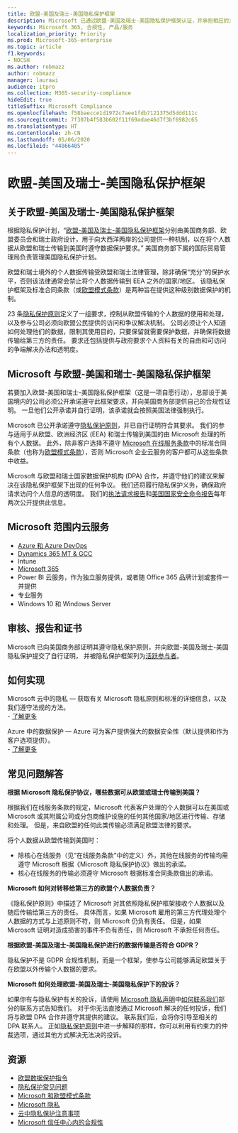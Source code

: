 ```yaml
---
title: 欧盟-美国及瑞士-美国隐私保护框架
description: Microsoft 已通过欧盟-美国及瑞士-美国隐私保护框架认证，并承担相应的义务。
keywords: Microsoft 365, 合规性, 产品/服务
localization_priority: Priority
ms.prod: Microsoft-365-enterprise
ms.topic: article
f1.keywords:
- NOCSH
ms.author: robmazz
author: robmazz
manager: laurawi
audience: itpro
ms.collection: M365-security-compliance
hideEdit: true
titleSuffix: Microsoft Compliance
ms.openlocfilehash: f58baecce1d1972c7aee1fdb7121375d5ddd111c
ms.sourcegitcommit: 7f307b4f583b602f11f69adae46d7f3bf6982c65
ms.translationtype: HT
ms.contentlocale: zh-CN
ms.lasthandoff: 05/06/2020
ms.locfileid: "44066405"
---
```

# <a name="eu-us-and-swiss-us-privacy-shield-frameworks"></a>欧盟-美国及瑞士-美国隐私保护框架

## <a name="about-the-eu-us-and-swiss-us-privacy-shield-frameworks"></a>关于欧盟-美国及瑞士-美国隐私保护框架

根据隐私保护计划，“[欧盟-美国及瑞士-美国隐私保护框架](https://www.privacyshield.gov/welcome)分别由美国商务部、欧盟委员会和瑞士政府设计，用于向大西洋两岸的公司提供一种机制，以在将个人数据从欧盟和瑞士传输到美国时遵守数据保护要求。” 美国商务部下属的国际贸易管理局负责管理美国隐私保护计划。

欧盟和瑞士境外的个人数据传输受欧盟和瑞士法律管理，除非确保“充分”的保护水平，否则该法律通常会禁止将个人数据传输到 EEA 之外的国家/地区。 该隐私保护框架及标准合同条款（或[欧盟模式条款](offering-EU-Model-Clauses.md)）是两种旨在提供这种级别数据保护的机制。

23 条[隐私保护原则](https://www.privacyshield.gov/article?id=Requirements-of-Participation)定义了一组要求，控制从欧盟传输的个人数据的使用和处理，以及参与公司必须向欧盟公民提供的访问和争议解决机制。 公司必须让个人知道如何处理他们的数据，限制其使用目的，只要保留就需要保护数据，并确保将数据传输给第三方的责任。 要求还包括提供与政府要求个人资料有关的自由和可访问的争端解决办法和透明度。

## <a name="microsoft-and-the-eu-us-and-swiss-us-privacy-shield-frameworks"></a>Microsoft 与欧盟-美国和瑞士-美国隐私保护框架

若要加入欧盟-美国和瑞士-美国隐私保护框架（这是一项自愿行动），总部设于美国境内的公司必须公开承诺遵守此框架要求，并向美国商务部提供自己的合规性证明。 一旦他们公开承诺并自行证明，该承诺就会按照美国法律强制执行。

Microsoft 已公开承诺遵守[隐私保护原则](https://www.privacyshield.gov/article?id=Requirements-of-Participation)，并已自行证明符合其要求。 我们的参与适用于从欧盟、欧洲经济区 (EEA) 和瑞士传输到美国的由 Microsoft 处理的所有个人数据。 此外，除非客户选择不遵守 [Microsoft 在线服务条款](https://www.microsoftvolumelicensing.com/DocumentSearch.aspx?Mode=3&DocumentTypeId=31)中的标准合同条款（也称为[欧盟模式条款](offering-eu-model-clauses.md)），否则 Microsoft 企业云服务的客户都可从这些条款中收益。

Microsoft 与欧盟和瑞士国家数据保护机构 (DPA) 合作，并遵守他们的建议来解决在该隐私保护框架下出现的任何争议。 我们还将履行隐私保护义务，确保政府请求访问个人信息的透明度。 我们的[执法请求报告](https://www.microsoft.com/corporate-responsibility/lerr)和[美国国家安全命令报告](https://www.microsoft.com/corporate-responsibility/fisa/)每年两次公开提供此信息。

## <a name="microsoft-in-scope-cloud-services"></a>Microsoft 范围内云服务

- [Azure 和 Azure DevOps](https://gallery.technet.microsoft.com/Overview-of-Azure-c1be3942)
- [Dynamics 365 MT & GCC](https://download.microsoft.com/download/E/1/9/E1977163-7A86-4812-AC18-C03ADC958AAF/Microsoft_Dynamics_365_Cloud_Service_Compliance_Datasheet.pdf)
- Intune
- [Microsoft 365](https://servicetrust.microsoft.com/ViewPage/TrustDocuments?command=Download&downloadType=Document&downloadId=9f756cce-b15d-45a9-94d7-6a583dee4401&docTab=6d000410-c9e9-11e7-9a91-892aae8839ad_Compliance_Guides)
- Power BI 云服务，作为独立服务提供，或者随 Office 365 品牌计划或套件一并提供
- 专业服务
- Windows 10 和 Windows Server

## <a name="audits-reports-and-certificates"></a>审核、报告和证书

Microsoft 已向美国商务部证明其遵守隐私保护原则，并向欧盟-美国及瑞士-美国隐私保护提交了自行证明， 并被隐私保护框架列为[活跃参与者](https://www.privacyshield.gov/participant?id=a2zt0000000KzNaAAK)。

## <a name="how-to-implement"></a>如何实现

Microsoft 云中的隐私 — 获取有关 Microsoft 隐私原则和标准的详细信息，以及我们遵守法规的方法。  
    - [了解更多](https://www.microsoft.com/download/details.aspx?id=55710)

Azure 中的数据保护 — Azure 可为客户提供强大的数据安全性（默认提供和作为客户选项提供）。  
    - [了解更多](https://docs.microsoft.com/azure/security/azure-protection-of-customer-data)

## <a name="frequently-asked-questions"></a>常见问题解答

**根据 Microsoft 隐私保护协议，哪些数据可从欧盟或瑞士传输到美国？**

根据我们在线服务条款的规定，Microsoft 代表客户处理的个人数据可以在美国或 Microsoft 或其附属公司或分包商维护设施的任何其他国家/地区进行传输、存储和处理。 但是，来自欧盟的任何此类传输必须满足欧盟法律的要求。

将个人数据从欧盟传输到美国时：

- 除核心在线服务（见“在线服务条款”中的定义）外，其他在线服务的传输均需遵守 Microsoft 根据《Microsoft 隐私保护协议》做出的承诺。
- 核心在线服务的传输必须遵守 Microsoft 根据标准合同条款做出的承诺。

**Microsoft 如何对转移给第三方的欧盟个人数据负责？**

《隐私保护原则》中描述了 Microsoft 对其依照隐私保护框架接收个人数据以及随后传输给第三方的责任。 具体而言，如果 Microsoft 雇用的第三方代理处理个人数据的方式与上述原则不符，则 Microsoft 仍负有责任。 但是，如果 Microsoft 证明对造成损害的事件不负有责任，则 Microsoft 不承担任何责任。

**根据欧盟-美国及瑞士-美国隐私保护进行的数据传输是否符合 GDPR？**

隐私保护不是 GDPR 合规性机制，而是一个框架，使参与公司能够满足欧盟关于在欧盟以外传输个人数据的要求。

**Microsoft 如何处理欧盟-美国及瑞士-美国隐私保护下的投诉？**

如果你有与隐私保护有关的投诉，请使用 [Microsoft 隐私声明](https://privacy.microsoft.com/privacystatement)中[如何联系我们](https://privacy.microsoft.com/privacystatement#mainhowtocontactusmodule)部分的联系方式告知我们。 对于你无法直接通过 Microsoft 解决的任何投诉，我们将与欧盟 DPA 合作并遵守其提供的建议。 联系我们后，会将你引导至相关的 DPA 联系人。 正如[隐私保护原则](https://www.privacyshield.gov/article?id=Requirements-of-Participation)中进一步解释的那样，你可以利用有约束力的仲裁选项，通过其他方式解决无法决的投诉。

## <a name="resources"></a>资源

- [欧盟数据保护指令](https://eur-lex.europa.eu/legal-content/en/ALL/?uri=CELEX:31995L0046)
- [隐私保护常见问题](https://www.privacyshield.gov/article?id=FAQs)
- [Microsoft 和欧盟模式条款](offering-eu-model-clauses.md)
- [Microsoft 隐私](https://privacy.microsoft.com)
- [云中隐私保护注意事项](https://download.microsoft.com/download/0/9/D/09DE47F6-F9E5-4C14-B9E8-E8119A130ACC/Privacy_considerations_in_the_cloud.pdf)
- [Microsoft 信任中心内的合规性](https://www.microsoft.com/trust-center/compliance/compliance-overview)
